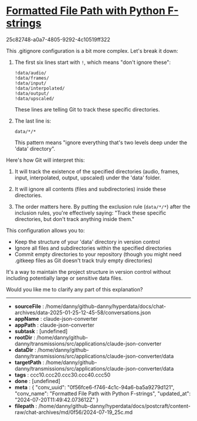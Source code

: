 # [Formatted File Path with Python F-strings](https://claude.ai/chat/0f56fce6-f746-4c1c-94a6-ba5a9279d121)

25c82748-a0a7-4805-9292-4c10519ff322

 This .gitignore configuration is a bit more complex. Let's break it down:

1. The first six lines start with `!`, which means "don't ignore these":
   ```
   !data/audio/
   !data/frames/
   !data/input/
   !data/interpolated/
   !data/output/
   !data/upscaled/
   ```
   These lines are telling Git to track these specific directories.

2. The last line is:
   ```
   data/*/*
   ```
   This pattern means "ignore everything that's two levels deep under the 'data' directory".

Here's how Git will interpret this:

1. It will track the existence of the specified directories (audio, frames, input, interpolated, output, upscaled) under the 'data' folder.

2. It will ignore all contents (files and subdirectories) inside these directories.

3. The order matters here. By putting the exclusion rule (`data/*/*`) after the inclusion rules, you're effectively saying: "Track these specific directories, but don't track anything inside them."

This configuration allows you to:
- Keep the structure of your 'data' directory in version control
- Ignore all files and subdirectories within the specified directories
- Commit empty directories to your repository (though you might need .gitkeep files as Git doesn't track truly empty directories)

It's a way to maintain the project structure in version control without including potentially large or sensitive data files.

Would you like me to clarify any part of this explanation?

---

* **sourceFile** : /home/danny/github-danny/hyperdata/docs/chat-archives/data-2025-01-25-12-45-58/conversations.json
* **appName** : claude-json-converter
* **appPath** : claude-json-converter
* **subtask** : [undefined]
* **rootDir** : /home/danny/github-danny/transmissions/src/applications/claude-json-converter
* **dataDir** : /home/danny/github-danny/transmissions/src/applications/claude-json-converter/data
* **targetPath** : /home/danny/github-danny/transmissions/src/applications/claude-json-converter/data
* **tags** : ccc10.ccc20.ccc30.ccc40.ccc50
* **done** : [undefined]
* **meta** : {
  "conv_uuid": "0f56fce6-f746-4c1c-94a6-ba5a9279d121",
  "conv_name": "Formatted File Path with Python F-strings",
  "updated_at": "2024-07-20T11:49:42.073612Z"
}
* **filepath** : /home/danny/github-danny/hyperdata/docs/postcraft/content-raw/chat-archives/md/0f56/2024-07-19_25c.md